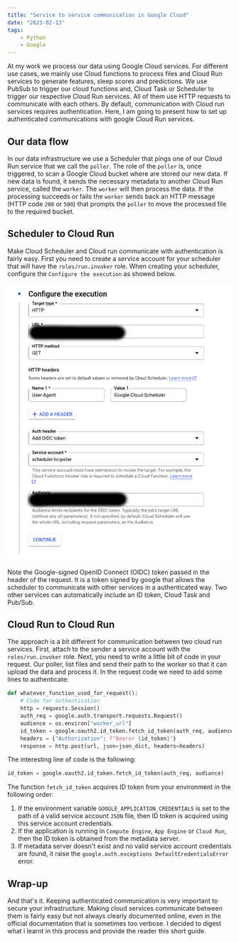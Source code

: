 ```yaml
---
title: "Service to service communication in Google Cloud"
date: "2023-02-13"
tags:
    - Python
    - Google
---
```


At my work we process our data using Google Cloud services. For different use cases, we mainly use Cloud functions to process files and Cloud Run services to generate features, sleep scores and predictions. We use PubSub to trigger our cloud functions and, Cloud Task or Scheduler to trigger our respective Cloud Run services. All of them use HTTP requests to communicate with each others. By default, communication with Cloud run services requires authentication. Here, I am going to present how to set up authenticated communications with google Cloud Run services.

## Our data flow

In our data infrastructure we use a Scheduler that pings one of our Cloud Run service that we call the `poller`. The role of the `poller` is, once triggered, to scan a Google Cloud bucket where are stored our new data. If new data is found, it sends the necessary metadata to another Cloud Run service, called the `worker`. The `worker` will then process the data. If the processing succeeds or fails the `worker` sends back an HTTP message (HTTP code `200` or `500`) that prompts the `poller` to move the processed file to the required bucket.

## Scheduler to Cloud Run

Make Cloud Scheduler and Cloud run communicate with authentication is fairly easy. First you need to create a service account for your scheduler that will have the `roles/run.invoker` role. When creating your scheduler, configure the `Configure the execution` as showed below.

<p><img src="2023-02-13-service-to-service-communication-gcp-figure-01.png" class="article-img" title="Configure Scheduler" alt="scheduler-auth.png"></p>

Note the Google-signed OpenID Connect (OIDC) token passed in the header of the request. It is a token signed by google that allows the scheduler to communicate with other services in a authenticated way. Two other services can automatically include an ID token, Cloud Task and Pub/Sub.

## Cloud Run to Cloud Run

The approach is a bit different for communication between two cloud run services. First, attach to the sender a service account with the `roles/run.invoker` role. Next, you need to write a little bit of code in your request. Our poller, list files and send their path to the worker so that it can upload the data and process it. In the request code we need to add some lines to authenticate:

```python
def whatever_function_used_for_request():
    # Code for authentication
    http = requests.Session()
    auth_req = google.auth.transport.requests.Request()
    audience = os.environ["worker_url"]
    id_token = google.oauth2.id_token.fetch_id_token(auth_req, audience)
    headers = {"Authorization": f"Bearer {id_token}"}
    response = http.post(url, json=json_dict, headers=headers)
```

The interesting line of code is the following:

```python
id_token = google.oauth2.id_token.fetch_id_token(auth_req, audiance)
```

The function `fetch_id_token` acquires ID token from your environment in the following order:

1. If the environment variable `GOOGLE_APPLICATION_CREDENTIALS` is set to the path of a valid service account `JSON` file, then ID token is acquired using this service account credentials.
2. If the application is running in `Compute Engine`, `App Engine` or `Cloud Run`, then the ID token is obtained from the metadata server.
3. If metadata server doesn't exist and no valid service account credentials are found, it raise the `google.auth.exceptions DefaultCredentialsError` error.

## Wrap-up

And that's it. Keeping authenticated communication is very important to secure your infrastructure. Making cloud services communicate between them is fairly easy but not always clearly documented online, even in the official documentation that is sometimes too verbose. I decided to digest what i learnt in this process and provide the reader this short guide.
